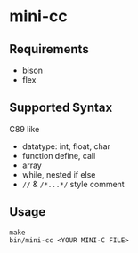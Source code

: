 # mini-cc

## Requirements

- bison
- flex

## Supported Syntax

C89 like

- datatype: int, float, char
- function define, call
- array
- while, nested if else
- `//` & `/*...*/` style comment

## Usage

```
make
bin/mini-cc <YOUR MINI-C FILE>
```
